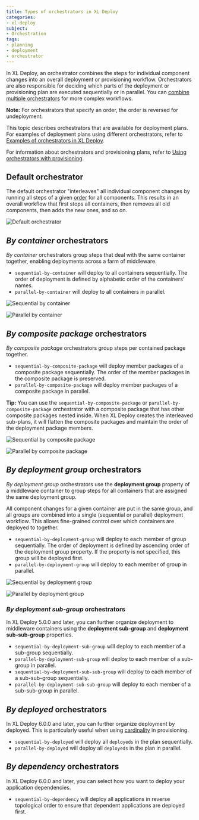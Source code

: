 ```yaml
---
title: Types of orchestrators in XL Deploy
categories:
- xl-deploy
subject:
- Orchestration
tags:
- planning
- deployment
- orchestrator
---
```


In XL Deploy, an orchestrator combines the steps for individual component changes into an overall deployment or provisioning workflow. Orchestrators are also responsible for deciding which parts of the deployment or provisioning plan are executed sequentially or in parallel. You can [combine multiple orchestrators](/xl-deploy/concept/combining-multiple-orchestrators.html) for more complex workflows.

**Note:** For orchestrators that specify an order, the order is reversed for undeployment.

This topic describes orchestrators that are available for deployment plans. For examples of deployment plans using different orchestrators, refer to [Examples of orchestrators in XL Deploy](/xl-deploy/concept/examples-of-orchestrators-in-xl-deploy.html#by-deployment-group-orchestrators).

For information about orchestrators and provisioning plans, refer to [Using orchestrators with provisioning](/xl-deploy/how-to/using-orchestrators-with-provisioning.html).

## Default orchestrator

The default orchestrator "interleaves" all individual component changes by running all steps of a given [order](https://docs.xebialabs.com/xl-deploy/concept/steps-and-steplists-in-xl-deploy.html#steplist) for all components. This results in an overall workflow that first stops all containers, then removes all old components, then adds the new ones, and so on.

![Default orchestrator](images/orchestrators-default.png "Default orchestrator")

## *By container* orchestrators

*By container* orchestrators group steps that deal with the same container together, enabling deployments across a farm of middleware.

* `sequential-by-container` will deploy to all containers sequentially. The order of deployment is defined by alphabetic order of the containers' names.
* `parallel-by-container` will deploy to all containers in parallel.

![Sequential by container](images/orchestrators-container.png "Sequential by container")

![Parallel by container](images/orchestrators-container-p.png "Parallel by container")

## *By composite package* orchestrators

*By composite package* orchestrators group steps per contained package together.

* `sequential-by-composite-package` will deploy member packages of a composite package sequentially. The order of the member packages in the composite package is preserved.
* `parallel-by-composite-package` will deploy member packages of a composite package in parallel.

**Tip:** You can use the `sequential-by-composite-package` or `parallel-by-composite-package` orchestrator with a composite package that has other composite packages nested inside. When XL Deploy creates the interleaved sub-plans, it will flatten the composite packages and maintain the order of the deployment package members.

![Sequential by composite package](images/orchestrators-composite.png "Sequential by composite package")

![Parallel by composite package](images/orchestrators-composite-p.png "Parallel by composite package")

## *By deployment group* orchestrators

*By deployment group* orchestrators use the **deployment group** property of a middleware container to group steps for all containers that are assigned the same deployment group.

All component changes for a given container are put in the same group, and all groups are combined into a single (sequential or parallel) deployment workflow. This allows fine-grained control over which containers are deployed to together.

* `sequential-by-deployment-group` will deploy to each member of group sequentially. The order of deployment is defined by ascending order of the deployment group property. If the property is not specified, this group will be deployed first.
* `parallel-by-deployment-group` will deploy to each member of group in parallel.

![Sequential by deployment group](images/orchestrators-group.png "Sequential by deployment group")

![Parallel by deployment group](images/orchestrators-group-p.png "Parallel by deployment group")

### *By deployment sub-group* orchestrators

In XL Deploy 5.0.0 and later, you can further organize deployment to middleware containers using the **deployment sub-group** and **deployment sub-sub-group** properties.

* `sequential-by-deployment-sub-group` will deploy to each member of a sub-group sequentially.
* `parallel-by-deployment-sub-group` will deploy to each member of a sub-group in parallel.
* `sequential-by-deployment-sub-sub-group` will deploy to each member of a sub-sub-group sequentially.
* `parallel-by-deployment-sub-sub-group` will deploy to each member of a sub-sub-group in parallel.

## *By deployed* orchestrators

In XL Deploy 6.0.0 and later, you can further organize deployment by deployed. This is particularly useful when using [cardinality](/xl-deploy/how-to/provision-an-environment.html) in provisioning.

* `sequential-by-deployed` will deploy all `deployeds` in the plan sequentially.
* `parallel-by-deployed` will deploy all `deployeds` in the plan in parallel.

## *By dependency* orchestrators

In XL Deploy 6.0.0 and later, you can select how you want to deploy your application dependencies.

* `sequential-by-dependency` will deploy all applications in reverse topological order to ensure that dependent applications are deployed first.
